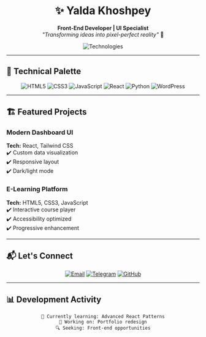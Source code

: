 <h1 align="center">✨ Yalda Khoshpey</h1>
<p align="center">
  <strong>Front-End Developer | UI Specialist</strong><br>
  <em>"Transforming ideas into pixel-perfect reality"</em> 🎨
</p>

<p align="center">
  <img src="https://readme-typing-svg.demolab.com?font=Fira+Code&weight=600&size=22&duration=2000&pause=500&color=FF6B8B&center=true&width=435&lines=HTML%20%7C%20CSS%20%7C%20JavaScript;React%20%7C%20Python%20%7C%20WordPress" alt="Technologies" />
</p>

---

## 🌈 Technical Palette

<div align="center">

![HTML5](https://img.shields.io/badge/HTML5-E34F26?style=flat-square&logo=html5&logoColor=white)
![CSS3](https://img.shields.io/badge/CSS3-1572B6?style=flat-square&logo=css3&logoColor=white)
![JavaScript](https://img.shields.io/badge/JavaScript-F7DF1E?style=flat-square&logo=javascript&logoColor=black)
![React](https://img.shields.io/badge/React-61DAFB?style=flat-square&logo=react&logoColor=black)
![Python](https://img.shields.io/badge/Python-3776AB?style=flat-square&logo=python&logoColor=white)
![WordPress](https://img.shields.io/badge/WordPress-21759B?style=flat-square&logo=wordpress&logoColor=white)

</div>

---

## 🏗️ Featured Projects

### Modern Dashboard UI
**Tech:** React, Tailwind CSS  
✔️ Custom data visualization  
✔️ Responsive layout  
✔️ Dark/light mode  

### E-Learning Platform  
**Tech:** HTML5, CSS3, JavaScript  
✔️ Interactive course player  
✔️ Accessibility optimized  
✔️ Progressive enhancement  

---

## 📬 Let's Connect

<div align="center">

[![Email](https://img.shields.io/badge/Email-FF6B8B?style=for-the-badge&logo=gmail&logoColor=white)](mailto:yaldatwin@gmail.com)
[![Telegram](https://img.shields.io/badge/Telegram-26A5E4?style=for-the-badge&logo=telegram&logoColor=white)](https://t.me/yaldatwin)
[![GitHub](https://img.shields.io/badge/Portfolio-181717?style=for-the-badge&logo=github&logoColor=white)](https://github.com/YALDAKHOSHPEY)

</div>

---

## 📊 Development Activity

<div align="center">
  
```text
🌱 Currently learning: Advanced React Patterns
🚧 Working on: Portfolio redesign
🔍 Seeking: Front-end opportunities
